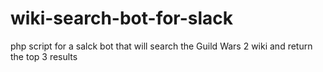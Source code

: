 # wiki-search-bot-for-slack
php script for a salck bot that will search the Guild Wars 2 wiki and return the top 3 results

